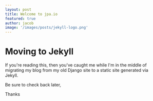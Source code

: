 ```yaml
---
layout: post
title: Welcome to jpa.io
featured: true
author: jacob
image: '/images/posts/jekyll-logo.png'
---
```



# Moving to Jekyll

If you're reading this, then you've caught me while
I'm in the middle of migrating my blog from my old
Django site to a static site generated via Jekyll.

Be sure to check back later,

Thanks
